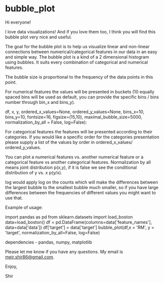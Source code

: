 # bubble_plot
Hi everyone!

I love data visualizations! And if you love them too, I think you will find this bubble plot very nice and useful.

The goal for the bubble plot is to help us visualize linear and non-linear connections between numerical/categorical features in our data in an easy and simple way.
The bubble plot is a kind of a 2 dimensional histogram using bubbles.
It suits every combination of categorical and numerical features.

The bubble size is proportional to the frequency of the data points in this point.

For numerical features the values will be presented in buckets (10 equally spaced bins will be used as default, you can provide the specific bins / bins number through bin_x and bins_y).

df, x, y, ordered_x_values=None, ordered_y_values=None, bins_x=10, bins_y=10, fontsize=16, figsize=(15,10), maximal_bubble_size=5000, normalization_by_all = False, log=False):

For categorical features the features will be presented according to their categories.
If you would like a specific order for the categories presentation please supply a list of the values by order in ordered_x_values/ ordered_y_values.

You can plot a numerical features vs. another numerical feature or a categorical feature vs another categorical features.
Normalization by all means joint distribution p(x,y), if it is false we see the conditional distribution of y vs. x p(y/x).

log would apply log on the counts which will make the differences between the largest bubble to the smallest bubble much smaller, so if you have large differences between the frequencies of different values you might want to use that.

Example of usage:

import pandas as pd
from sklearn.datasets import load_boston
data=load_boston()
df = pd.DataFrame(columns=data['feature_names'], data=data['data'])
df['target'] = data['target']
bubble_plot(df,x = 'RM', y = 'target', normalization_by_all=False, log=False)


dependencies - pandas, numpy, matplotlib


Please let me know if you have any questions. My email is meir.shir86@gmail.com.

Enjoy,

Shir

